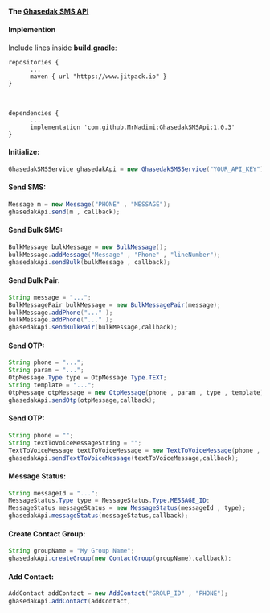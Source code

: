 #### The [Ghasedak SMS API](https://ghasedak.me/) 

#### Implemention

Include lines inside  **build.gradle**:


```` 
repositories {
      ...
      maven { url "https://www.jitpack.io" }
}
````
<br/>

```` 
dependencies {
      ...
      implementation 'com.github.MrNadimi:GhasedakSMSApi:1.0.3'
}
````

#### Initialize:

````Java
GhasedakSMSService ghasedakApi = new GhasedakSMSService("YOUR_API_KEY");

````

#### Send SMS:
````Java
Message m = new Message("PHONE" , "MESSAGE");
ghasedakApi.send(m , callback);

````

#### Send Bulk SMS:

````Java
BulkMessage bulkMessage = new BulkMessage();
bulkMessage.addMessage("Message" , "Phone" , "lineNumber");
ghasedakApi.sendBulk(bulkMessage , callback);
````

#### Send Bulk Pair:

````Java
String message = "...";
BulkMessagePair bulkMessage = new BulkMessagePair(message);
bulkMessage.addPhone("..." );
bulkMessage.addPhone("..." );
ghasedakApi.sendBulkPair(bulkMessage,callback);
````



#### Send OTP:

````Java
String phone = "...";
String param = "...";
OtpMessage.Type type = OtpMessage.Type.TEXT;
String template = "...";
OtpMessage otpMessage = new OtpMessage(phone , param , type , template);
ghasedakApi.sendOtp(otpMessage,callback);
````


#### Send OTP:

````Java
String phone = "";
String textToVoiceMessageString = "";
TextToVoiceMessage textToVoiceMessage = new TextToVoiceMessage(phone , textToVoiceMessageString);
ghasedakApi.sendTextToVoiceMessage(textToVoiceMessage,callback);
````

#### Message Status:

````Java
String messageId = "...";
MessageStatus.Type type = MessageStatus.Type.MESSAGE_ID;
MessageStatus messageStatus = new MessageStatus(messageId , type);
ghasedakApi.messageStatus(messageStatus,callback);
````

#### Create Contact Group:

````Java
String groupName = "My Group Name";
ghasedakApi.createGroup(new ContactGroup(groupName),callback);
````

#### Add Contact:

````Java
AddContact addContact = new AddContact("GROUP_ID" , "PHONE");
ghasedakApi.addContact(addContact,
````




